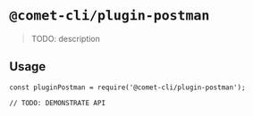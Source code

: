 # `@comet-cli/plugin-postman`

> TODO: description

## Usage

```
const pluginPostman = require('@comet-cli/plugin-postman');

// TODO: DEMONSTRATE API
```
